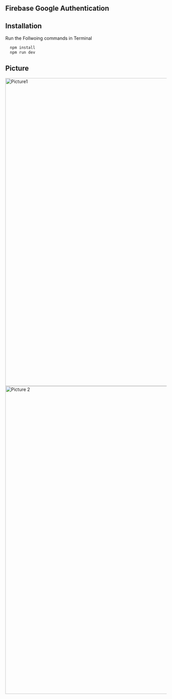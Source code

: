 ## Firebase Google Authentication 

## Installation
Run the Follwoing commands in Terminal

```bash
  npm install 
  npm run dev
```

## Picture 
<img width="960" alt="Picture1" src="https://github.com/Salarkhan-9/GoogleFirebaseAuthentication/assets/98265148/e3d9c63f-807c-4efa-99ec-2bd09648fa62">
<img width="960" alt="Picture 2" src="https://github.com/Salarkhan-9/GoogleFirebaseAuthentication/assets/98265148/ab38f262-af98-4e1a-a78d-5505ad8fcced">
